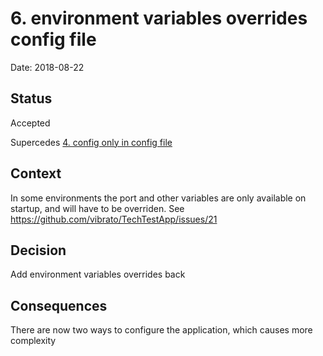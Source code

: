 # 6. environment variables overrides config file

Date: 2018-08-22

## Status

Accepted

Supercedes [4. config only in config file](0004-config-only-in-config-file.md)

## Context

In some environments the port and other variables are only available on startup, and will have to be overriden. See https://github.com/vibrato/TechTestApp/issues/21

## Decision

Add environment variables overrides back

## Consequences

There are now two ways to configure the application, which causes more complexity
